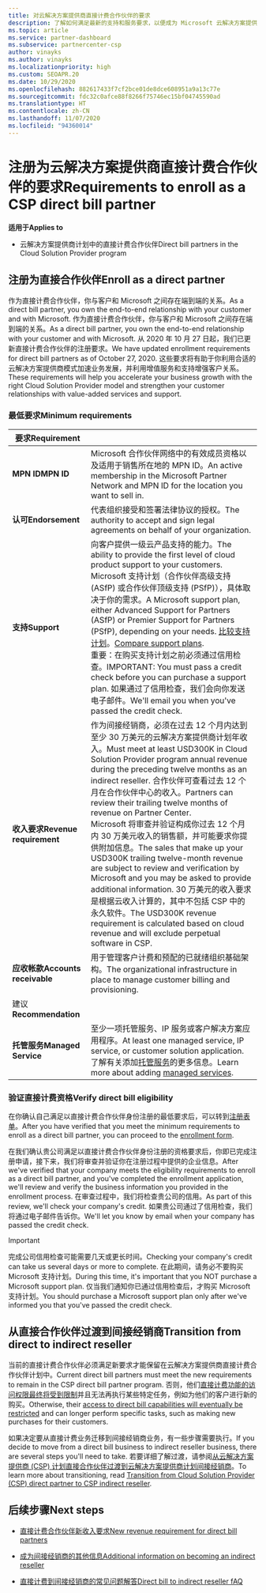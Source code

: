 ```yaml
---
title: 对云解决方案提供商直接计费合作伙伴的要求
description: 了解如何满足最新的支持和服务要求，以便成为 Microsoft 云解决方案提供商 (CSP) 计划中的直接计费合作伙伴。
ms.topic: article
ms.service: partner-dashboard
ms.subservice: partnercenter-csp
author: vinayks
ms.author: vinayks
ms.localizationpriority: high
ms.custom: SEOAPR.20
ms.date: 10/29/2020
ms.openlocfilehash: 882617433f7cf2bce01de8dce608951a9a13c77e
ms.sourcegitcommit: fdc32c0afce88f8266f75746ec15bf04745590ad
ms.translationtype: HT
ms.contentlocale: zh-CN
ms.lasthandoff: 11/07/2020
ms.locfileid: "94360014"
---
```

# <a name="requirements-to-enroll-as-a-csp-direct-bill-partner"></a><span data-ttu-id="e2c78-103">注册为云解决方案提供商直接计费合作伙伴的要求</span><span class="sxs-lookup"><span data-stu-id="e2c78-103">Requirements to enroll as a CSP direct bill partner</span></span>

<span data-ttu-id="e2c78-104">**适用于**</span><span class="sxs-lookup"><span data-stu-id="e2c78-104">**Applies to**</span></span>

- <span data-ttu-id="e2c78-105">云解决方案提供商计划中的直接计费合作伙伴</span><span class="sxs-lookup"><span data-stu-id="e2c78-105">Direct bill partners in the Cloud Solution Provider program</span></span>

## <a name="enroll-as-a-direct-partner"></a><span data-ttu-id="e2c78-106">注册为直接合作伙伴</span><span class="sxs-lookup"><span data-stu-id="e2c78-106">Enroll as a direct partner</span></span>

<span data-ttu-id="e2c78-107">作为直接计费合作伙伴，你与客户和 Microsoft 之间存在端到端的关系。</span><span class="sxs-lookup"><span data-stu-id="e2c78-107">As a direct bill partner, you own the end-to-end relationship with your customer and with Microsoft.</span></span> <span data-ttu-id="e2c78-108">作为直接计费合作伙伴，你与客户和 Microsoft 之间存在端到端的关系。</span><span class="sxs-lookup"><span data-stu-id="e2c78-108">As a direct bill partner, you own the end-to-end relationship with your customer and with Microsoft.</span></span> <span data-ttu-id="e2c78-109">从 2020 年 10 月 27 日起，我们已更新直接计费合作伙伴的注册要求。</span><span class="sxs-lookup"><span data-stu-id="e2c78-109">We have updated enrollment requirements for direct bill partners as of October 27, 2020.</span></span> <span data-ttu-id="e2c78-110">这些要求将有助于你利用合适的云解决方案提供商模式加速业务发展，并利用增值服务和支持增强客户关系。</span><span class="sxs-lookup"><span data-stu-id="e2c78-110">These requirements will help you accelerate your business growth with the right Cloud Solution Provider model and strengthen your customer relationships with value-added services and support.</span></span>  

### <a name="minimum-requirements"></a><span data-ttu-id="e2c78-111">最低要求</span><span class="sxs-lookup"><span data-stu-id="e2c78-111">Minimum requirements</span></span>

|<span data-ttu-id="e2c78-112">**要求**</span><span class="sxs-lookup"><span data-stu-id="e2c78-112">**Requirement**</span></span>|                |
|--------------------------------|--------------------------------------------------------------|
|<span data-ttu-id="e2c78-113">**MPN ID**</span><span class="sxs-lookup"><span data-stu-id="e2c78-113">**MPN ID**</span></span>   |<span data-ttu-id="e2c78-114">Microsoft 合作伙伴网络中的有效成员资格以及适用于销售所在地的 MPN ID。</span><span class="sxs-lookup"><span data-stu-id="e2c78-114">An active membership in the Microsoft Partner Network and MPN ID for the location you want to sell in.</span></span>   |
|<span data-ttu-id="e2c78-115">**认可**</span><span class="sxs-lookup"><span data-stu-id="e2c78-115">**Endorsement**</span></span>   |<span data-ttu-id="e2c78-116">代表组织接受和签署法律协议的授权。</span><span class="sxs-lookup"><span data-stu-id="e2c78-116">The authority to accept and sign legal agreements on behalf of your organization.</span></span>|
|<span data-ttu-id="e2c78-117">**支持**</span><span class="sxs-lookup"><span data-stu-id="e2c78-117">**Support**</span></span>   |<span data-ttu-id="e2c78-118">向客户提供一级云产品支持的能力。</span><span class="sxs-lookup"><span data-stu-id="e2c78-118">The ability to provide the first level of cloud product support to your customers.</span></span> <br/><span data-ttu-id="e2c78-119">Microsoft 支持计划（合作伙伴高级支持 (ASfP) 或合作伙伴顶级支持 (PSfP)），具体取决于你的需求。</span><span class="sxs-lookup"><span data-stu-id="e2c78-119">A Microsoft support plan, either Advanced Support for Partners (ASfP) or Premier Support for Partners (PSfP), depending on your needs.</span></span> <span data-ttu-id="e2c78-120">[比较支持计划](https://partner.microsoft.com/support/partnersupport)。</span><span class="sxs-lookup"><span data-stu-id="e2c78-120">[Compare support plans](https://partner.microsoft.com/support/partnersupport).</span></span><br/><span data-ttu-id="e2c78-121">重要：在购买支持计划之前必须通过信用检查。</span><span class="sxs-lookup"><span data-stu-id="e2c78-121">IMPORTANT: You must pass a credit check before you can purchase a support plan.</span></span> <span data-ttu-id="e2c78-122">如果通过了信用检查，我们会向你发送电子邮件。</span><span class="sxs-lookup"><span data-stu-id="e2c78-122">We'll email you when you've passed the credit check.</span></span> |
|<span data-ttu-id="e2c78-123">**收入要求**</span><span class="sxs-lookup"><span data-stu-id="e2c78-123">**Revenue requirement**</span></span>|<span data-ttu-id="e2c78-124">作为间接经销商，必须在过去 12 个月内达到至少 30 万美元的云解决方案提供商计划年收入。</span><span class="sxs-lookup"><span data-stu-id="e2c78-124">Must meet at least USD300K in Cloud Solution Provider program annual revenue during the preceding twelve months as an indirect reseller.</span></span> <span data-ttu-id="e2c78-125">合作伙伴可查看过去 12 个月在合作伙伴中心的收入。</span><span class="sxs-lookup"><span data-stu-id="e2c78-125">Partners can review their trailing twelve months of revenue on Partner Center.</span></span><br/><span data-ttu-id="e2c78-126">Microsoft 将审查并验证构成你过去 12 个月内 30 万美元收入的销售额，并可能要求你提供附加信息。</span><span class="sxs-lookup"><span data-stu-id="e2c78-126">The sales that make up your USD300K trailing twelve-month revenue are subject to review and verification by Microsoft and you may be asked to provide additional information.</span></span> <span data-ttu-id="e2c78-127">30 万美元的收入要求是根据云收入计算的，其中不包括 CSP 中的永久软件。</span><span class="sxs-lookup"><span data-stu-id="e2c78-127">The USD300K revenue requirement is calculated based on cloud revenue and will exclude perpetual software in CSP.</span></span>|
|<span data-ttu-id="e2c78-128">**应收帐款**</span><span class="sxs-lookup"><span data-stu-id="e2c78-128">**Accounts receivable**</span></span> |<span data-ttu-id="e2c78-129">用于管理客户计费和预配的已就绪组织基础架构。</span><span class="sxs-lookup"><span data-stu-id="e2c78-129">The organizational infrastructure in place to manage customer billing and provisioning.</span></span>|
|<span data-ttu-id="e2c78-130">建议</span><span class="sxs-lookup"><span data-stu-id="e2c78-130">**Recommendation**</span></span>|             |
|<span data-ttu-id="e2c78-131">**托管服务**</span><span class="sxs-lookup"><span data-stu-id="e2c78-131">**Managed Service**</span></span>   |<span data-ttu-id="e2c78-132">至少一项托管服务、IP 服务或客户解决方案应用程序。</span><span class="sxs-lookup"><span data-stu-id="e2c78-132">At least one managed service, IP service, or customer solution application.</span></span> <span data-ttu-id="e2c78-133">了解有关添加[托管服务](https://partner.microsoft.com/business-opportunities/managed-services-provider)的更多信息。</span><span class="sxs-lookup"><span data-stu-id="e2c78-133">Learn more about adding [managed services](https://partner.microsoft.com/business-opportunities/managed-services-provider).</span></span>|


### <a name="verify-direct-bill-eligibility"></a><span data-ttu-id="e2c78-134">验证直接计费资格</span><span class="sxs-lookup"><span data-stu-id="e2c78-134">Verify direct bill eligibility</span></span>

<span data-ttu-id="e2c78-135">在你确认自己满足以直接计费合作伙伴身份注册的最低要求后，可以转到[注册表单](https://partner.microsoft.com/pcv/register/joinnow/enrollmentwelcome/Reseller/migrate?cloudInstance=Global)。</span><span class="sxs-lookup"><span data-stu-id="e2c78-135">After you have verified that you meet the minimum requirements to enroll as a direct bill partner, you can proceed to the [enrollment form](https://partner.microsoft.com/pcv/register/joinnow/enrollmentwelcome/Reseller/migrate?cloudInstance=Global).</span></span>

<span data-ttu-id="e2c78-136">在我们确认贵公司满足以直接计费合作伙伴身份注册的资格要求后，你即已完成注册申请，接下来，我们将审查并验证你在注册过程中提供的企业信息。</span><span class="sxs-lookup"><span data-stu-id="e2c78-136">After we've verified that your company meets the eligibility requirements to enroll as a direct bill partner, and you've completed the enrollment application, we'll review and verify the business information you provided in the enrollment process.</span></span> <span data-ttu-id="e2c78-137">在审查过程中，我们将检查贵公司的信用。</span><span class="sxs-lookup"><span data-stu-id="e2c78-137">As part of this review, we'll check your company's credit.</span></span> <span data-ttu-id="e2c78-138">如果贵公司通过了信用检查，我们将通过电子邮件告诉你。</span><span class="sxs-lookup"><span data-stu-id="e2c78-138">We'll let you know by email when your company has passed the credit check.</span></span>
>[!IMPORTANT]
><span data-ttu-id="e2c78-139">完成公司信用检查可能需要几天或更长时间。</span><span class="sxs-lookup"><span data-stu-id="e2c78-139">Checking your company's credit can take us several days or more to complete.</span></span> <span data-ttu-id="e2c78-140">在此期间，请务必不要购买 Microsoft 支持计划。</span><span class="sxs-lookup"><span data-stu-id="e2c78-140">During this time, it's important that you NOT purchase a Microsoft support plan.</span></span> <span data-ttu-id="e2c78-141">仅当我们通知你已通过信用检查后，才购买 Microsoft 支持计划。</span><span class="sxs-lookup"><span data-stu-id="e2c78-141">You should purchase a Microsoft support plan only after we've informed you that you've passed the credit check.</span></span>

## <a name="transition-from-direct-to-indirect-reseller"></a><span data-ttu-id="e2c78-142">从直接合作伙伴过渡到间接经销商</span><span class="sxs-lookup"><span data-stu-id="e2c78-142">Transition from direct to indirect reseller</span></span>

<span data-ttu-id="e2c78-143">当前的直接计费合作伙伴必须满足新要求才能保留在云解决方案提供商直接计费合作伙伴计划中。</span><span class="sxs-lookup"><span data-stu-id="e2c78-143">Current direct bill partners must meet the new requirements to remain in the CSP direct bill partner program.</span></span> <span data-ttu-id="e2c78-144">否则，他们[直接计费功能的访问权限最终将受到限制](restricted-direct-bill-capabilities.md)并且无法再执行某些特定任务，例如为他们的客户进行新的购买。</span><span class="sxs-lookup"><span data-stu-id="e2c78-144">Otherwise, their [access to direct bill capabilities will eventually be restricted](restricted-direct-bill-capabilities.md) and can longer perform specific tasks, such as making new purchases for their customers.</span></span>

<span data-ttu-id="e2c78-145">如果决定要从直接计费业务迁移到间接经销商业务，有一些步骤需要执行。</span><span class="sxs-lookup"><span data-stu-id="e2c78-145">If you decide to move from a direct bill business to indirect reseller business, there are several steps you'll need to take.</span></span> <span data-ttu-id="e2c78-146">若要详细了解过渡，请参阅[从云解决方案提供商 (CSP) 计划直接合作伙伴过渡到云解决方案提供商计划间接经销商](transition-direct-to-indirect.md)。</span><span class="sxs-lookup"><span data-stu-id="e2c78-146">To learn more about transitioning, read [Transition from Cloud Solution Provider (CSP) direct partner to CSP indirect reseller](transition-direct-to-indirect.md).</span></span>

## <a name="next-steps"></a><span data-ttu-id="e2c78-147">后续步骤</span><span class="sxs-lookup"><span data-stu-id="e2c78-147">Next steps</span></span>

- [<span data-ttu-id="e2c78-148">直接计费合作伙伴新收入要求</span><span class="sxs-lookup"><span data-stu-id="e2c78-148">New revenue requirement for direct bill partners</span></span>](./announcements/2020-october.md#13)
 

- [<span data-ttu-id="e2c78-149">成为间接经销商的其他信息</span><span class="sxs-lookup"><span data-stu-id="e2c78-149">Additional information on becoming an indirect reseller</span></span>](https://assetsprod.microsoft.com/csp-directbill-to-indirect-transition.pdf)

- [<span data-ttu-id="e2c78-150">直接计费到间接经销商的常见问题解答</span><span class="sxs-lookup"><span data-stu-id="e2c78-150">Direct bill to indirect reseller fAQ</span></span>](https://assetsprod.microsoft.com/mpn/direct-bill-partner-faq.pdf)